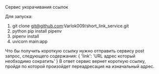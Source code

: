 Сервис укорачивания ссылок

Для запуска:

1. git clone git@github.com:Varlok009/short_link_service.git
2. python pip install pipenv
3. pipenv install
4. uvicorn main:app

Что бы получить короткую ссылку нужно отправить сервису post запрос, следующего содержания:
{
    'link': 'URL адрес который необходимо сократить'
}
В ответ сервис вернет короткую ссылку, пройдя по которой произойдет переадресация на изначальный адрес.